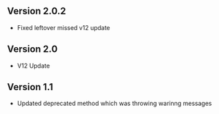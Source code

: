 ## Version 2.0.2
- Fixed leftover missed v12 update

## Version 2.0
- V12 Update

## Version 1.1
- Updated deprecated method which was throwing warinng messages

